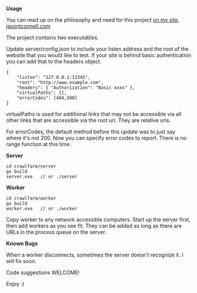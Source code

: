 **Usage**

You can read up on the philosophy and need for this project [on my site, jasontconnell.com](http://www.jasontconnell.com/posts/crawlfarm)

The project contains two executables.

Update server/config.json to include your listen address and the root of the website that you would like to test. If your site is behind basic authentication you can add that to the headers object.

~~~~ 
{
    "listen": "127.0.0.1:12345",
    "root": "http://www.example.com",
    "headers": { "Authorization": "Basic xxxx" },
    "virtualPaths": [],
    "errorCodes": [404,500]
}
~~~~

virtualPaths is used for additional links that may not be accessible via all other links that are accessible via the root url. They are relative urls.

For errorCodes, the default method before this update was to just say where it's not 200. Now you can specify error codes to report. There is no range function at this time.

**Server**

~~~~
cd crawlfarm/server
go build
server.exe   // or ./server
~~~~

**Worker**

~~~~
cd crawlfarm/worker
go build
worker.exe   // or ./worker
~~~~

Copy worker to any network accessible computers. Start up the server first, then add workers as you see fit. They can be added as long as there are URLs in the process queue on the server.


**Known Bugs**

When a worker disconnects, sometimes the server doesn't recognize it. I will fix soon.

Code suggestions WELCOME!

Enjoy :)